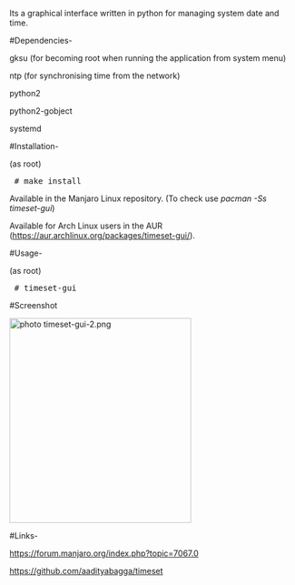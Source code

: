 Its a graphical interface written in python for managing system date and time.

#Dependencies-

gksu (for becoming root when running the application from system menu)

ntp (for synchronising time from the network)

python2

python2-gobject

systemd

#Installation-

(as root)

<pre>
 # make install
</pre>

Available in the Manjaro Linux repository. (To check use <i>pacman -Ss timeset-gui</i>)

Available for Arch Linux users in the AUR (https://aur.archlinux.org/packages/timeset-gui/).

#Usage-

(as root)

<pre>
 # timeset-gui
</pre>

#Screenshot

<a href="http://s1198.photobucket.com/user/chk1827/media/timeset-gui-2.png.html" target="_blank"><img src="http://i1198.photobucket.com/albums/aa447/chk1827/timeset-gui-2.png" border="0" alt=" photo timeset-gui-2.png" width=320 height=360/></a>

#Links-

https://forum.manjaro.org/index.php?topic=7067.0

https://github.com/aadityabagga/timeset
